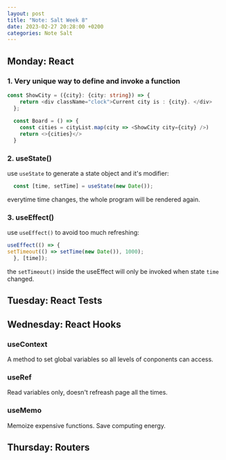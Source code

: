 ```yaml
---
layout: post
title: "Note: Salt Week 8"
date: 2023-02-27 20:28:00 +0200
categories: Note Salt
---
```


## Monday: React

### 1. Very unique way to define and invoke a function
```ts
const ShowCity = ({city}: {city: string}) => {
    return <div className="clock">Current city is : {city}. </div>
  };
  
  const Board = () => {
    const cities = cityList.map(city => <ShowCity city={city} />)
    return <>{cities}</>
  }
```

### 2. useState()

use `useState` to generate a state object and it's modifier:
```ts
  const [time, setTime] = useState(new Date());
```
everytime time changes, the whole program will be rendered again.

### 3. useEffect()

use `useEffect()` to avoid too much refreshing:
```ts
useEffect(() => {
setTimeout(() => setTime(new Date()), 1000);
  }, [time]);
```
the `setTimeout()` inside the useEffect will only be invoked when state `time` changed.

## Tuesday: React Tests

## Wednesday: React Hooks

### useContext 
A method to set global variables so all levels of conponents can access.

### useRef 
Read variables only, doesn't refreash page all the times.

### useMemo
Memoize expensive functions. Save computing energy.

## Thursday: Routers
